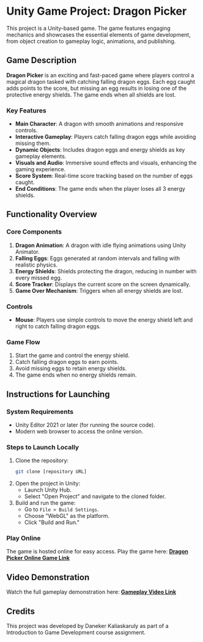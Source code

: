 # Unity Game Project: **Dragon Picker**

This project is a Unity-based game. The game features engaging mechanics and showcases the essential elements of game development, from object creation to gameplay logic, animations, and publishing.

## Game Description

**Dragon Picker** is an exciting and fast-paced game where players control a magical dragon tasked with catching falling dragon eggs. Each egg caught adds points to the score, but missing an egg results in losing one of the protective energy shields. The game ends when all shields are lost. 

### Key Features
- **Main Character**: A dragon with smooth animations and responsive controls.
- **Interactive Gameplay**: Players catch falling dragon eggs while avoiding missing them.
- **Dynamic Objects**: Includes dragon eggs and energy shields as key gameplay elements.
- **Visuals and Audio**: Immersive sound effects and visuals, enhancing the gaming experience.
- **Score System**: Real-time score tracking based on the number of eggs caught.
- **End Conditions**: The game ends when the player loses all 3 energy shields.

## Functionality Overview

### Core Components
1. **Dragon Animation**: A dragon with idle flying animations using Unity Animator.
2. **Falling Eggs**: Eggs generated at random intervals and falling with realistic physics.
3. **Energy Shields**: Shields protecting the dragon, reducing in number with every missed egg.
4. **Score Tracker**: Displays the current score on the screen dynamically.
5. **Game Over Mechanism**: Triggers when all energy shields are lost.

### Controls
- **Mouse**: Players use simple controls to move the energy shield left and right to catch falling dragon eggs.

### Game Flow
1. Start the game and control the energy shield.
2. Catch falling dragon eggs to earn points.
3. Avoid missing eggs to retain energy shields.
4. The game ends when no energy shields remain.

## Instructions for Launching

### System Requirements
- Unity Editor 2021 or later (for running the source code).
- Modern web browser to access the online version.

### Steps to Launch Locally
1. Clone the repository:
   ```bash
   git clone [repository URL]
   ```
2. Open the project in Unity:
   - Launch Unity Hub.
   - Select "Open Project" and navigate to the cloned folder.
3. Build and run the game:
   - Go to `File > Build Settings`.
   - Choose "WebGL" as the platform.
   - Click "Build and Run."

### Play Online
The game is hosted online for easy access. Play the game here:
[**Dragon Picker Online Game Link**](https://simmer.io/@Asyazhq/dragon-picker)

## Video Demonstration
Watch the full gameplay demonstration here: [**Gameplay Video Link**](https://youtu.be/RiQdf1v3QRk)

## Credits
This project was developed by Daneker Kaliaskaruly as part of a Introduction to Game Development course assignment. 

